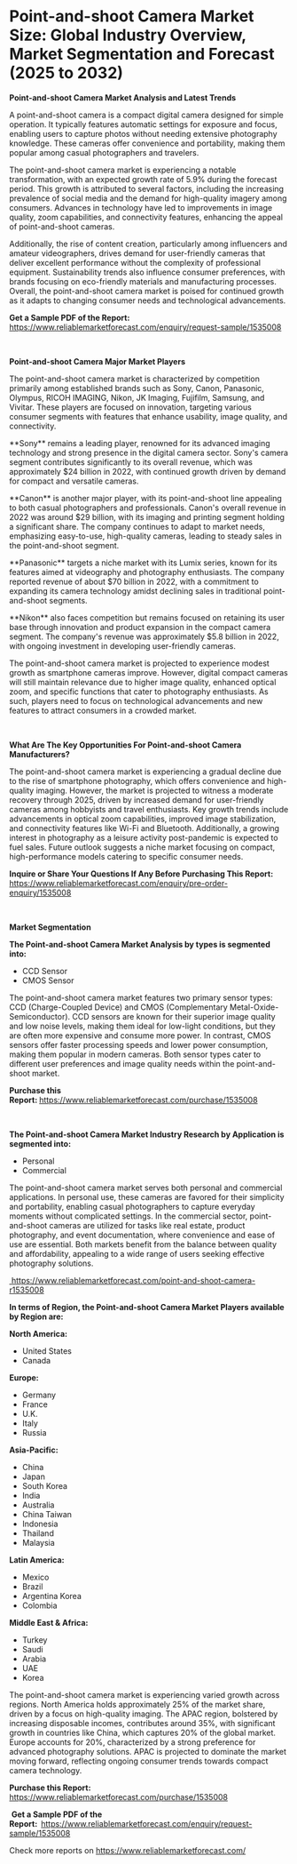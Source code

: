 <p><h1>Point-and-shoot Camera Market Size: Global Industry Overview, Market Segmentation and Forecast (2025 to 2032)</h1></p><p><strong>Point-and-shoot Camera Market Analysis and Latest Trends</strong></p>
<p><p>A point-and-shoot camera is a compact digital camera designed for simple operation. It typically features automatic settings for exposure and focus, enabling users to capture photos without needing extensive photography knowledge. These cameras offer convenience and portability, making them popular among casual photographers and travelers.</p><p>The point-and-shoot camera market is experiencing a notable transformation, with an expected growth rate of 5.9% during the forecast period. This growth is attributed to several factors, including the increasing prevalence of social media and the demand for high-quality imagery among consumers. Advances in technology have led to improvements in image quality, zoom capabilities, and connectivity features, enhancing the appeal of point-and-shoot cameras.</p><p>Additionally, the rise of content creation, particularly among influencers and amateur videographers, drives demand for user-friendly cameras that deliver excellent performance without the complexity of professional equipment. Sustainability trends also influence consumer preferences, with brands focusing on eco-friendly materials and manufacturing processes. Overall, the point-and-shoot camera market is poised for continued growth as it adapts to changing consumer needs and technological advancements.</p></p>
<p><strong>Get a Sample PDF of the Report:&nbsp;</strong> <a href="https://www.reliablemarketforecast.com/enquiry/request-sample/1535008?utm_campaign=3321&utm_medium=2&utm_source=Github&utm_content=ia&utm_term=05042025&utm_id=point-and-shoot-camera">https://www.reliablemarketforecast.com/enquiry/request-sample/1535008</a></p>
<p>&nbsp;</p>
<p><strong>Point-and-shoot Camera Major Market Players</strong></p>
<p><p>The point-and-shoot camera market is characterized by competition primarily among established brands such as Sony, Canon, Panasonic, Olympus, RICOH IMAGING, Nikon, JK Imaging, Fujifilm, Samsung, and Vivitar. These players are focused on innovation, targeting various consumer segments with features that enhance usability, image quality, and connectivity.</p><p>**Sony** remains a leading player, renowned for its advanced imaging technology and strong presence in the digital camera sector. Sony's camera segment contributes significantly to its overall revenue, which was approximately $24 billion in 2022, with continued growth driven by demand for compact and versatile cameras.</p><p>**Canon** is another major player, with its point-and-shoot line appealing to both casual photographers and professionals. Canon's overall revenue in 2022 was around $29 billion, with its imaging and printing segment holding a significant share. The company continues to adapt to market needs, emphasizing easy-to-use, high-quality cameras, leading to steady sales in the point-and-shoot segment.</p><p>**Panasonic** targets a niche market with its Lumix series, known for its features aimed at videography and photography enthusiasts. The company reported revenue of about $70 billion in 2022, with a commitment to expanding its camera technology amidst declining sales in traditional point-and-shoot segments.</p><p>**Nikon** also faces competition but remains focused on retaining its user base through innovation and product expansion in the compact camera segment. The company's revenue was approximately $5.8 billion in 2022, with ongoing investment in developing user-friendly cameras.</p><p>The point-and-shoot camera market is projected to experience modest growth as smartphone cameras improve. However, digital compact cameras will still maintain relevance due to higher image quality, enhanced optical zoom, and specific functions that cater to photography enthusiasts. As such, players need to focus on technological advancements and new features to attract consumers in a crowded market.</p></p>
<p>&nbsp;</p>
<p><strong>What Are The Key Opportunities For Point-and-shoot Camera Manufacturers?</strong></p>
<p><p>The point-and-shoot camera market is experiencing a gradual decline due to the rise of smartphone photography, which offers convenience and high-quality imaging. However, the market is projected to witness a moderate recovery through 2025, driven by increased demand for user-friendly cameras among hobbyists and travel enthusiasts. Key growth trends include advancements in optical zoom capabilities, improved image stabilization, and connectivity features like Wi-Fi and Bluetooth. Additionally, a growing interest in photography as a leisure activity post-pandemic is expected to fuel sales. Future outlook suggests a niche market focusing on compact, high-performance models catering to specific consumer needs.</p></p>
<p><strong>Inquire or Share Your Questions If Any Before Purchasing This Report:</strong> <a href="https://www.reliablemarketforecast.com/enquiry/pre-order-enquiry/1535008?utm_campaign=3321&utm_medium=2&utm_source=Github&utm_content=ia&utm_term=05042025&utm_id=point-and-shoot-camera">https://www.reliablemarketforecast.com/enquiry/pre-order-enquiry/1535008</a></p>
<p>&nbsp;</p>
<p><strong>Market Segmentation</strong></p>
<p><strong>The Point-and-shoot Camera Market Analysis by types is segmented into:</strong></p>
<p><ul><li>CCD Sensor</li><li>CMOS Sensor</li></ul></p>
<p><p>The point-and-shoot camera market features two primary sensor types: CCD (Charge-Coupled Device) and CMOS (Complementary Metal-Oxide-Semiconductor). CCD sensors are known for their superior image quality and low noise levels, making them ideal for low-light conditions, but they are often more expensive and consume more power. In contrast, CMOS sensors offer faster processing speeds and lower power consumption, making them popular in modern cameras. Both sensor types cater to different user preferences and image quality needs within the point-and-shoot market.</p></p>
<p><strong>Purchase this Report:&nbsp;</strong><a href="https://www.reliablemarketforecast.com/purchase/1535008?utm_campaign=3321&utm_medium=2&utm_source=Github&utm_content=ia&utm_term=05042025&utm_id=point-and-shoot-camera">https://www.reliablemarketforecast.com/purchase/1535008</a></p>
<p>&nbsp;</p>
<p><strong>The Point-and-shoot Camera Market Industry Research by Application is segmented into:</strong></p>
<p><ul><li>Personal</li><li>Commercial</li></ul></p>
<p><p>The point-and-shoot camera market serves both personal and commercial applications. In personal use, these cameras are favored for their simplicity and portability, enabling casual photographers to capture everyday moments without complicated settings. In the commercial sector, point-and-shoot cameras are utilized for tasks like real estate, product photography, and event documentation, where convenience and ease of use are essential. Both markets benefit from the balance between quality and affordability, appealing to a wide range of users seeking effective photography solutions.</p></p>
<p><a href="https://www.reliablemarketforecast.com/point-and-shoot-camera-r1535008?utm_campaign=3321&utm_medium=2&utm_source=Github&utm_content=ia&utm_term=05042025&utm_id=point-and-shoot-camera">&nbsp;https://www.reliablemarketforecast.com/point-and-shoot-camera-r1535008</a></p>
<p><strong>In terms of Region, the Point-and-shoot Camera Market Players available by Region are:</strong></p>
<p>
    <p> <strong> North America: </strong>
        <ul>
            <li>United States</li>
            <li>Canada</li>
        </ul>
        </p> 
    <p> <strong> Europe: </strong>
        <ul>
            <li>Germany</li>
            <li>France</li>
            <li>U.K.</li>
            <li>Italy</li>
            <li>Russia</li>
        </ul>
        </p> 
    <p> <strong> Asia-Pacific: </strong>
        <ul>
            <li>China</li>
            <li>Japan</li>
            <li>South Korea</li>
            <li>India</li>
            <li>Australia</li>
            <li>China Taiwan</li>
            <li>Indonesia</li>
            <li>Thailand</li>
            <li>Malaysia</li>
        </ul>
        </p> 
    <p> <strong> Latin America: </strong>
        <ul>
            <li>Mexico</li>
            <li>Brazil</li>
            <li>Argentina Korea</li>
            <li>Colombia</li>
        </ul>
        </p> 
    <p> <strong> Middle East & Africa: </strong>
        <ul>
            <li>Turkey</li>
            <li>Saudi</li>
            <li>Arabia</li>
            <li>UAE</li>
            <li>Korea</li>
        </ul>
    </p>
    </p>
<p><p>The point-and-shoot camera market is experiencing varied growth across regions. North America holds approximately 25% of the market share, driven by a focus on high-quality imaging. The APAC region, bolstered by increasing disposable incomes, contributes around 35%, with significant growth in countries like China, which captures 20% of the global market. Europe accounts for 20%, characterized by a strong preference for advanced photography solutions. APAC is projected to dominate the market moving forward, reflecting ongoing consumer trends towards compact camera technology.</p></p>
<p><strong>Purchase this Report: </strong><a href="https://www.reliablemarketforecast.com/purchase/1535008?utm_campaign=3321&utm_medium=2&utm_source=Github&utm_content=ia&utm_term=05042025&utm_id=point-and-shoot-camera">https://www.reliablemarketforecast.com/purchase/1535008</a></p>
<p>&nbsp;<strong>Get a Sample PDF of the Report:&nbsp;&nbsp;</strong><a href="https://www.reliablemarketforecast.com/enquiry/request-sample/1535008?utm_campaign=3321&utm_medium=2&utm_source=Github&utm_content=ia&utm_term=05042025&utm_id=point-and-shoot-camera">https://www.reliablemarketforecast.com/enquiry/request-sample/1535008</a></p>
<p><strong></strong></p>
<p>Check more reports on <a href="https://www.reliablemarketforecast.com/?utm_campaign=3321&utm_medium=2&utm_source=Github&utm_content=ia&utm_term=05042025&utm_id=point-and-shoot-camera">https://www.reliablemarketforecast.com/</a></p>